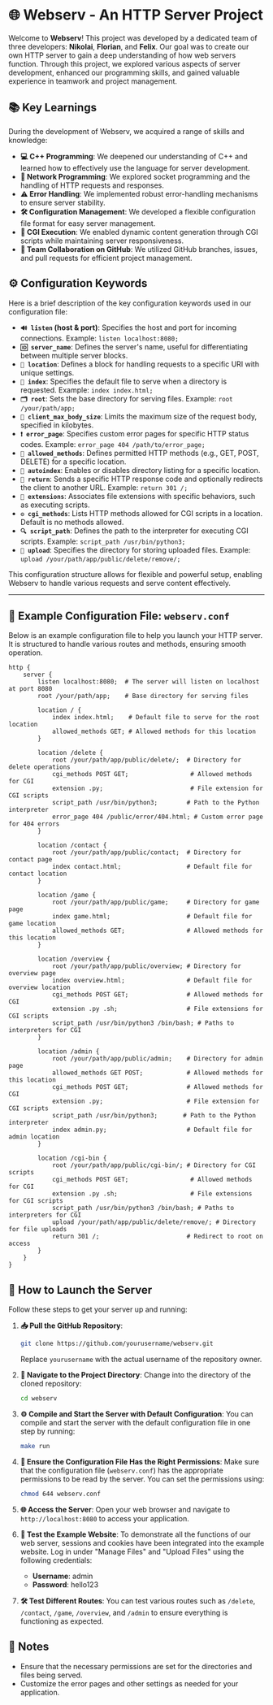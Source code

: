 # **🌐 Webserv - An HTTP Server Project**

Welcome to **Webserv**! This project was developed by a dedicated team of three developers: **Nikolai**, **Florian**, and **Felix**. Our goal was to create our own HTTP server to gain a deep understanding of how web servers function. Through this project, we explored various aspects of server development, enhanced our programming skills, and gained valuable experience in teamwork and project management.

## **📚 Key Learnings**

During the development of Webserv, we acquired a range of skills and knowledge:

- **💻 C++ Programming**: We deepened our understanding of C++ and learned how to effectively use the language for server development.
- **🔗 Network Programming**: We explored socket programming and the handling of HTTP requests and responses.
- **⚠️ Error Handling**: We implemented robust error-handling mechanisms to ensure server stability.
- **🛠️ Configuration Management**: We developed a flexible configuration file format for easy server management.
- **🚀 CGI Execution**: We enabled dynamic content generation through CGI scripts while maintaining server responsiveness.
- **🤝 Team Collaboration on GitHub**: We utilized GitHub branches, issues, and pull requests for efficient project management.

## **⚙️ Configuration Keywords**

Here is a brief description of the key configuration keywords used in our configuration file:

- **`🔊 listen` (host & port)**: Specifies the host and port for incoming connections. Example: `listen localhost:8080;`
- **`🆔 server_name`**: Defines the server's name, useful for differentiating between multiple server blocks.
- **`📍 location`**: Defines a block for handling requests to a specific URI with unique settings.
- **`📄 index`**: Specifies the default file to serve when a directory is requested. Example: `index index.html;`
- **`🗂️ root`**: Sets the base directory for serving files. Example: `root /your/path/app;`
- **`📏 client_max_body_size`**: Limits the maximum size of the request body, specified in kilobytes.
- **`❗ error_page`**: Specifies custom error pages for specific HTTP status codes. Example: `error_page 404 /path/to/error_page;`
- **`🚫 allowed_methods`**: Defines permitted HTTP methods (e.g., GET, POST, DELETE) for a specific location.
- **`📜 autoindex`**: Enables or disables directory listing for a specific location.
- **`🔄 return`**: Sends a specific HTTP response code and optionally redirects the client to another URL. Example: `return 301 /;`
- **`🔧 extensions`**: Associates file extensions with specific behaviors, such as executing scripts.
- **`⚙️ cgi_methods`**: Lists HTTP methods allowed for CGI scripts in a location. Default is no methods allowed.
- **`🔍 script_path`**: Defines the path to the interpreter for executing CGI scripts. Example: `script_path /usr/bin/python3;`
- **`📂 upload`**: Specifies the directory for storing uploaded files. Example: `upload /your/path/app/public/delete/remove/;`

This configuration structure allows for flexible and powerful setup, enabling Webserv to handle various requests and serve content effectively.

---

## **📝 Example Configuration File: `webserv.conf`**

Below is an example configuration file to help you launch your HTTP server. It is structured to handle various routes and methods, ensuring smooth operation.

```nginx
http {
    server {
        listen localhost:8080;  # The server will listen on localhost at port 8080
        root /your/path/app;    # Base directory for serving files

        location / {
            index index.html;    # Default file to serve for the root location
            allowed_methods GET; # Allowed methods for this location
        }

        location /delete {
            root /your/path/app/public/delete/;  # Directory for delete operations
            cgi_methods POST GET;                 # Allowed methods for CGI
            extension .py;                        # File extension for CGI scripts
            script_path /usr/bin/python3;        # Path to the Python interpreter
            error_page 404 /public/error/404.html; # Custom error page for 404 errors
        }

        location /contact {
            root /your/path/app/public/contact;  # Directory for contact page
            index contact.html;                  # Default file for contact location
        }

        location /game {
            root /your/path/app/public/game;     # Directory for game page
            index game.html;                     # Default file for game location
            allowed_methods GET;                 # Allowed methods for this location
        }

        location /overview {
            root /your/path/app/public/overview; # Directory for overview page
            index overview.html;                 # Default file for overview location
            cgi_methods POST GET;                # Allowed methods for CGI
            extension .py .sh;                   # File extensions for CGI scripts
            script_path /usr/bin/python3 /bin/bash; # Paths to interpreters for CGI
        }

        location /admin {
            root /your/path/app/public/admin;    # Directory for admin page
            allowed_methods GET POST;            # Allowed methods for this location
            cgi_methods POST GET;                # Allowed methods for CGI
            extension .py;                       # File extension for CGI scripts
            script_path /usr/bin/python3;       # Path to the Python interpreter
            index admin.py;                      # Default file for admin location
        }

        location /cgi-bin {
            root /your/path/app/public/cgi-bin/; # Directory for CGI scripts
            cgi_methods POST GET;                 # Allowed methods for CGI
            extension .py .sh;                    # File extensions for CGI scripts
            script_path /usr/bin/python3 /bin/bash; # Paths to interpreters for CGI
            upload /your/path/app/public/delete/remove/; # Directory for file uploads
            return 301 /;                        # Redirect to root on access
        }
    }
}
```

## **🚀 How to Launch the Server**

Follow these steps to get your server up and running:

1. **📥 Pull the GitHub Repository**:
   ```bash
   git clone https://github.com/yourusername/webserv.git
   ```
   Replace `yourusername` with the actual username of the repository owner.

2. **📂 Navigate to the Project Directory**:
   Change into the directory of the cloned repository:
   ```bash
   cd webserv
   ```

3. **⚙️ Compile and Start the Server with Default Configuration**:
   You can compile and start the server with the default configuration file in one step by running:
   ```bash
   make run
   ```

4. **🔐 Ensure the Configuration File Has the Right Permissions**:
   Make sure that the configuration file (`webserv.conf`) has the appropriate permissions to be read by the server. You can set the permissions using:
   ```bash
   chmod 644 webserv.conf
   ```

5. **🌐 Access the Server**:
   Open your web browser and navigate to `http://localhost:8080` to access your application.

6. **🧪 Test the Example Website**:
   To demonstrate all the functions of our web server, sessions and cookies have been integrated into the example website. Log in under "Manage Files" and "Upload Files" using the following credentials:
   - **Username**: admin
   - **Password**: hello123

7. **🛠️ Test Different Routes**:
   You can test various routes such as `/delete`, `/contact`, `/game`, `/overview`, and `/admin` to ensure everything is functioning as expected.

## 📌 Notes

- Ensure that the necessary permissions are set for the directories and files being served.
- Customize the error pages and other settings as needed for your application.
